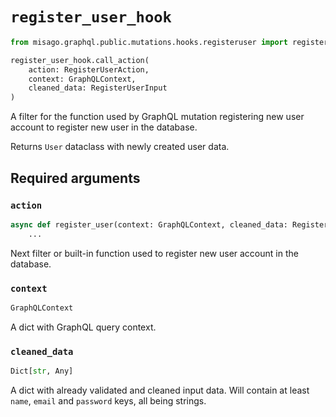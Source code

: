 # `register_user_hook`

```python
from misago.graphql.public.mutations.hooks.registeruser import register_user_hook

register_user_hook.call_action(
    action: RegisterUserAction,
    context: GraphQLContext,
    cleaned_data: RegisterUserInput
)
```

A filter for the function used by GraphQL mutation registering new user account to register new user in the database.

Returns `User` dataclass with newly created user data.


## Required arguments

### `action`

```python
async def register_user(context: GraphQLContext, cleaned_data: RegisterUserInput) -> User:
    ...
```

Next filter or built-in function used to register new user account in the database.


### `context`

```python
GraphQLContext
```

A dict with GraphQL query context.


### `cleaned_data`

```python
Dict[str, Any]
```

A dict with already validated and cleaned input data. Will contain at least `name`, `email` and `password` keys, all being strings.